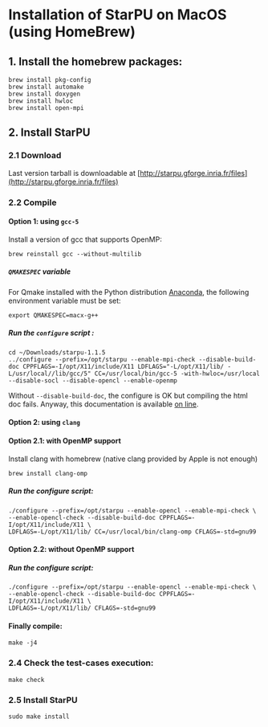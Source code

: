# Installation of StarPU on MacOS (using HomeBrew)

## 1. Install the homebrew packages:

	brew install pkg-config
	brew install automake
	brew install doxygen
	brew install hwloc
	brew install open-mpi

## 2. Install StarPU

### 2.1 Download

Last version tarball is downloadable at [http://starpu.gforge.inria.fr/files](http://starpu.gforge.inria.fr/files) 

### 2.2 Compile

#### Option 1: using `gcc-5`

Install a version of gcc that supports OpenMP:

	brew reinstall gcc --without-multilib

##### ``QMAKESPEC`` variable

For Qmake installed with the Python distribution [Anaconda](https://www.continuum.io/downloads), the following environment variable must be set:

	export QMAKESPEC=macx-g++

##### Run the `configure` script :

	cd ~/Downloads/starpu-1.1.5
	../configure --prefix=/opt/starpu --enable-mpi-check --disable-build-doc CPPFLAGS=-I/opt/X11/include/X11 LDFLAGS="-L/opt/X11/lib/ -L/usr/local//lib/gcc/5" CC=/usr/local/bin/gcc-5 -with-hwloc=/usr/local --disable-socl --disable-opencl --enable-openmp
	
Without ``--disable-build-doc``, the configure is OK but compiling the html doc fails. Anyway, this documentation is available [on line](http://starpu.gforge.inria.fr/files/doc/starpu-1.1.5/html/index.html).


#### Option 2: using `clang`

#### Option 2.1: with OpenMP support

Install clang with homebrew (native clang provided by Apple is not enough)

	brew install clang-omp

##### Run the configure script:

	./configure --prefix=/opt/starpu --enable-opencl --enable-mpi-check \
	--enable-opencl-check --disable-build-doc CPPFLAGS=-I/opt/X11/include/X11 \
	LDFLAGS=-L/opt/X11/lib/ CC=/usr/local/bin/clang-omp CFLAGS=-std=gnu99

#### Option 2.2: without OpenMP support

##### Run the configure script:

	./configure --prefix=/opt/starpu --enable-opencl --enable-mpi-check \
	--enable-opencl-check --disable-build-doc CPPFLAGS=-I/opt/X11/include/X11 \
	LDFLAGS=-L/opt/X11/lib/ CFLAGS=-std=gnu99

#### Finally compile:
 
	make -j4


### 2.4 Check the test-cases execution:

	make check

### 2.5 Install StarPU

	sudo make install
	
